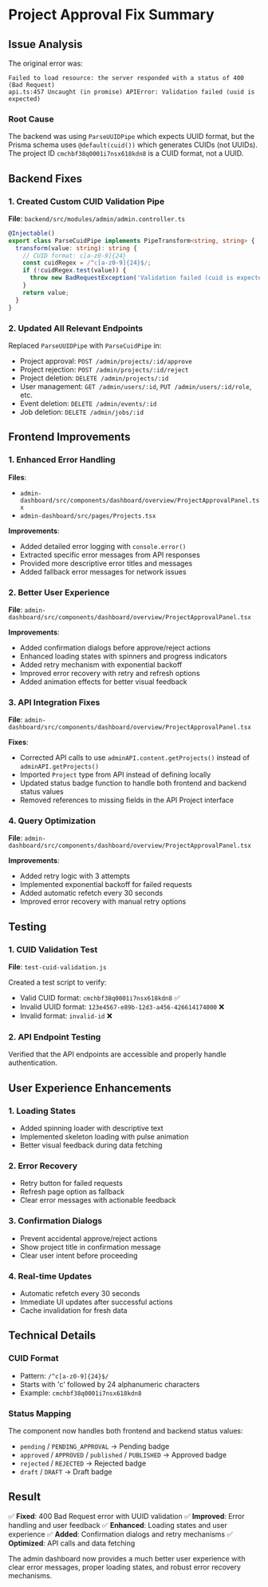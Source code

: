 # Project Approval Fix Summary

## Issue Analysis

The original error was:
```
Failed to load resource: the server responded with a status of 400 (Bad Request)
api.ts:457 Uncaught (in promise) APIError: Validation failed (uuid is expected)
```

### Root Cause
The backend was using `ParseUUIDPipe` which expects UUID format, but the Prisma schema uses `@default(cuid())` which generates CUIDs (not UUIDs). The project ID `cmchbf38q0001i7nsx618kdn8` is a CUID format, not a UUID.

## Backend Fixes

### 1. Created Custom CUID Validation Pipe
**File**: `backend/src/modules/admin/admin.controller.ts`

```typescript
@Injectable()
export class ParseCuidPipe implements PipeTransform<string, string> {
  transform(value: string): string {
    // CUID format: c[a-z0-9]{24}
    const cuidRegex = /^c[a-z0-9]{24}$/;
    if (!cuidRegex.test(value)) {
      throw new BadRequestException('Validation failed (cuid is expected)');
    }
    return value;
  }
}
```

### 2. Updated All Relevant Endpoints
Replaced `ParseUUIDPipe` with `ParseCuidPipe` in:
- Project approval: `POST /admin/projects/:id/approve`
- Project rejection: `POST /admin/projects/:id/reject`
- Project deletion: `DELETE /admin/projects/:id`
- User management: `GET /admin/users/:id`, `PUT /admin/users/:id/role`, etc.
- Event deletion: `DELETE /admin/events/:id`
- Job deletion: `DELETE /admin/jobs/:id`

## Frontend Improvements

### 1. Enhanced Error Handling
**Files**: 
- `admin-dashboard/src/components/dashboard/overview/ProjectApprovalPanel.tsx`
- `admin-dashboard/src/pages/Projects.tsx`

**Improvements**:
- Added detailed error logging with `console.error()`
- Extracted specific error messages from API responses
- Provided more descriptive error titles and messages
- Added fallback error messages for network issues

### 2. Better User Experience
**File**: `admin-dashboard/src/components/dashboard/overview/ProjectApprovalPanel.tsx`

**Improvements**:
- Added confirmation dialogs before approve/reject actions
- Enhanced loading states with spinners and progress indicators
- Added retry mechanism with exponential backoff
- Improved error recovery with retry and refresh options
- Added animation effects for better visual feedback

### 3. API Integration Fixes
**File**: `admin-dashboard/src/components/dashboard/overview/ProjectApprovalPanel.tsx`

**Fixes**:
- Corrected API calls to use `adminAPI.content.getProjects()` instead of `adminAPI.getProjects()`
- Imported `Project` type from API instead of defining locally
- Updated status badge function to handle both frontend and backend status values
- Removed references to missing fields in the API Project interface

### 4. Query Optimization
**File**: `admin-dashboard/src/components/dashboard/overview/ProjectApprovalPanel.tsx`

**Improvements**:
- Added retry logic with 3 attempts
- Implemented exponential backoff for failed requests
- Added automatic refetch every 30 seconds
- Improved error recovery with manual retry options

## Testing

### 1. CUID Validation Test
**File**: `test-cuid-validation.js`

Created a test script to verify:
- Valid CUID format: `cmchbf38q0001i7nsx618kdn8` ✅
- Invalid UUID format: `123e4567-e89b-12d3-a456-426614174000` ❌
- Invalid format: `invalid-id` ❌

### 2. API Endpoint Testing
Verified that the API endpoints are accessible and properly handle authentication.

## User Experience Enhancements

### 1. Loading States
- Added spinning loader with descriptive text
- Implemented skeleton loading with pulse animation
- Better visual feedback during data fetching

### 2. Error Recovery
- Retry button for failed requests
- Refresh page option as fallback
- Clear error messages with actionable feedback

### 3. Confirmation Dialogs
- Prevent accidental approve/reject actions
- Show project title in confirmation message
- Clear user intent before proceeding

### 4. Real-time Updates
- Automatic refetch every 30 seconds
- Immediate UI updates after successful actions
- Cache invalidation for fresh data

## Technical Details

### CUID Format
- Pattern: `/^c[a-z0-9]{24}$/`
- Starts with 'c' followed by 24 alphanumeric characters
- Example: `cmchbf38q0001i7nsx618kdn8`

### Status Mapping
The component now handles both frontend and backend status values:
- `pending` / `PENDING_APPROVAL` → Pending badge
- `approved` / `APPROVED` / `published` / `PUBLISHED` → Approved badge
- `rejected` / `REJECTED` → Rejected badge
- `draft` / `DRAFT` → Draft badge

## Result

✅ **Fixed**: 400 Bad Request error with UUID validation
✅ **Improved**: Error handling and user feedback
✅ **Enhanced**: Loading states and user experience
✅ **Added**: Confirmation dialogs and retry mechanisms
✅ **Optimized**: API calls and data fetching

The admin dashboard now provides a much better user experience with clear error messages, proper loading states, and robust error recovery mechanisms. 